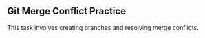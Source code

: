 ## Git Merge Conflict Practice

This task involves creating branches and resolving merge conflicts.
